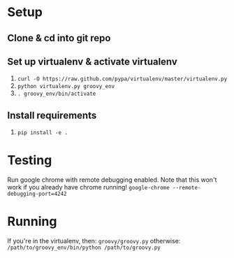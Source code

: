 # Setup
## Clone & cd into git repo

## Set up virtualenv & activate virtualenv
1. `curl -O https://raw.github.com/pypa/virtualenv/master/virtualenv.py`
2. `python virtualenv.py groovy_env`
3. `. groovy_env/bin/activate`

## Install requirements
1. `pip install -e .`

# Testing
Run google chrome with remote debugging enabled. Note that this won't work if you already have chrome running!
`google-chrome --remote-debugging-port=4242`

# Running
If you're in the virtualenv, then:
`groovy/groovy.py`
otherwise:
`/path/to/groovy_env/bin/python /path/to/groovy.py`
